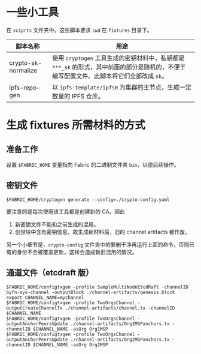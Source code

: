 # 一些小工具

在 `sciprts` 文件夹中。这些脚本要求 `cwd` 在 `fixtures` 目录下。

|脚本名称|用途|
|--------|----|
|crypto-sk-normalize|使用 `cryptogen` 工具生成的密钥材料中，私钥都是 `***_sk` 的形式，其中前面的部分是随机的，不便于编写配置文件。此脚本将它们全部改成 `sk`。|
|ipfs-repo-gen|以 `ipfs-template/ipfs0` 为集群的主节点，生成一定数量的 IPFS 仓库。|

# 生成 fixtures 所需材料的方式

## 准备工作

设置 `$FABRIC_HOME` 变量指向 Fabric 的二进制文件夹 `bin`，以便后续操作。

## 密钥文件
```
$FABRIC_HOME/cryptogen generate --config=./crypto-config.yaml
```

要注意的是每次使用该工具都是创建新的 CA，因此  
1. 新密钥文件不能和之前生成的混用。
2. 创世块中含有密钥信息，故生成新材料后，旧的 channel artifacts 都作废。

另一个小细节是，`crypto-config` 文件夹中的要删干净再运行上面的命令，否则已有的身份不会被覆盖更新，这样会造成新旧混用的情况。

## 通道文件（etcdraft 版）
```
$FABRIC_HOME/configtxgen -profile SampleMultiNodeEtcdRaft -channelID byfn-sys-channel -outputBlock ./channel-artifacts/genesis.block
export CHANNEL_NAME=mychannel
$FABRIC_HOME/configtxgen -profile TwoOrgsChannel -outputCreateChannelTx ./channel-artifacts/channel.tx -channelID $CHANNEL_NAME
$FABRIC_HOME/configtxgen -profile TwoOrgsChannel -outputAnchorPeersUpdate ./channel-artifacts/Org1MSPanchors.tx -channelID $CHANNEL_NAME -asOrg Org1MSP
$FABRIC_HOME/configtxgen -profile TwoOrgsChannel -outputAnchorPeersUpdate ./channel-artifacts/Org2MSPanchors.tx -channelID $CHANNEL_NAME -asOrg Org2MSP
```
